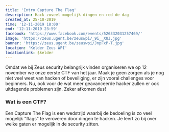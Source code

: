 ```yaml
---
title: 'Intro Capture The Flag'
description: Hack zoveel mogelijk dingen en red de dag
created_at: 25-10-2019
time: '12-11-2019 18:00'
end: '12-11-2019 23:59'
facebook: 'https://www.facebook.com/events/526332031257469/'
image: 'https://zeus.ugent.be/zeuswpi/_9i__XUJ.jpg'
banner: 'https://zeus.ugent.be/zeuswpi/JnpFxP-T.jpg'
location: 'Kelder Zeus WPI'
locationlink: $kelder
---
```


Omdat we bij Zeus security belangrijk vinden organiseren we op 12 november we onze eerste CTF van het jaar. Maak je geen
zorgen als je nog niet veel weet van hacken of beveiliging, er zijn vooral challenges voor beginners.
Nu, ook voor de wat meer geavanceerde hacker zullen er ook uitdagende problemen zijn.
Zeker afkomen dus!

### Wat is een CTF?

Een Capture The Flag is een  wedstrijd waarbij de bedoeling is zo veel mogelijk "flags" te veroveren door dingen te hacken. Je leert
zo bij over welke gaten er mogelijk in de security zitten.
